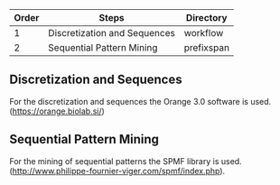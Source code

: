 

Order | Steps     | Directory
--- | -------- | -------------
1 | Discretization and Sequences | workflow
2 | Sequential Pattern Mining | prefixspan


Discretization and Sequences
----------------------------
For the discretization and sequences the Orange 3.0 software is used. (https://orange.biolab.si/)

Sequential Pattern Mining
-------------------------

For the mining of sequential patterns the SPMF library is used. (http://www.philippe-fournier-viger.com/spmf/index.php).
